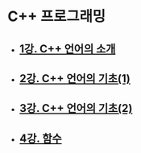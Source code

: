 # C++ 프로그래밍

- ## [1강. C++ 언어의 소개](./chapter1.md)

- ## [2강. C++ 언어의 기초(1)](./chapter2.md)

- ## [3강. C++ 언어의 기초(2)](./chapter3.md)

- ## [4강. 함수](./chapter4.md)